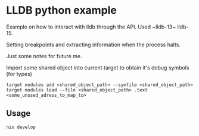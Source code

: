 # LLDB python example


Example on how to interact with lldb through the API. Used ~lldb-13~ lldb-15.

Setting breakpoints and extracting information when the process halts.

Just some notes for future me.

Import some shared object into current target to obtain it's debug symbols (for types)
```
target modules add <shared_object_path> --symfile <shared_object_path>
target modules load --file <shared_object_path> .text <some_unused_adress_to_map_to>
```

## Usage
```
nix develop
```
